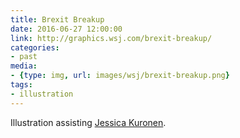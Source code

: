```yaml
---
title: Brexit Breakup
date: 2016-06-27 12:00:00
link: http://graphics.wsj.com/brexit-breakup/
categories:
- past
media:
- {type: img, url: images/wsj/brexit-breakup.png}
tags:
- illustration
---
```

Illustration assisting [Jessica Kuronen](http://www.jesskuronen.com/).
